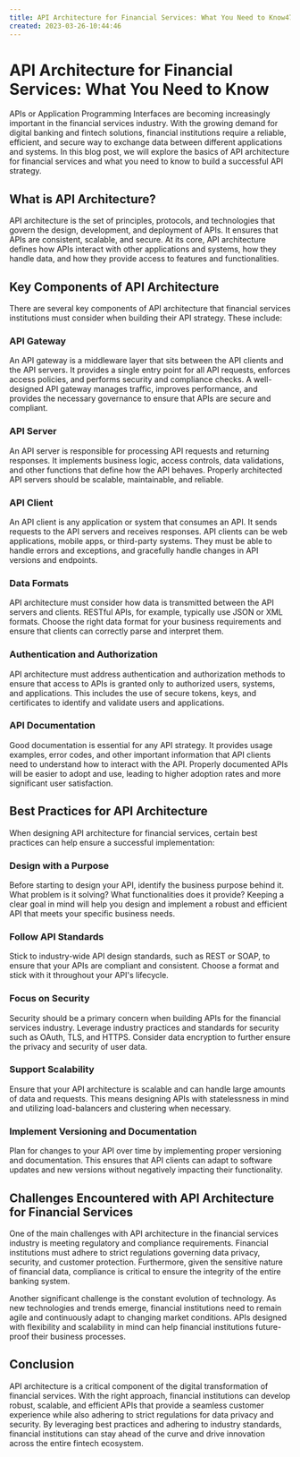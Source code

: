 ```yaml
---
title: API Architecture for Financial Services: What You Need to Know47
created: 2023-03-26-10:44:46
---
```


# API Architecture for Financial Services: What You Need to Know

APIs or Application Programming Interfaces are becoming increasingly important in the financial services industry. With the growing demand for digital banking and fintech solutions, financial institutions require a reliable, efficient, and secure way to exchange data between different applications and systems. In this blog post, we will explore the basics of API architecture for financial services and what you need to know to build a successful API strategy.

## What is API Architecture?

API architecture is the set of principles, protocols, and technologies that govern the design, development, and deployment of APIs. It ensures that APIs are consistent, scalable, and secure. At its core, API architecture defines how APIs interact with other applications and systems, how they handle data, and how they provide access to features and functionalities.

## Key Components of API Architecture

There are several key components of API architecture that financial services institutions must consider when building their API strategy. These include:

### API Gateway

An API gateway is a middleware layer that sits between the API clients and the API servers. It provides a single entry point for all API requests, enforces access policies, and performs security and compliance checks. A well-designed API gateway manages traffic, improves performance, and provides the necessary governance to ensure that APIs are secure and compliant.

### API Server

An API server is responsible for processing API requests and returning responses. It implements business logic, access controls, data validations, and other functions that define how the API behaves. Properly architected API servers should be scalable, maintainable, and reliable.

### API Client

An API client is any application or system that consumes an API. It sends requests to the API servers and receives responses. API clients can be web applications, mobile apps, or third-party systems. They must be able to handle errors and exceptions, and gracefully handle changes in API versions and endpoints.

### Data Formats

API architecture must consider how data is transmitted between the API servers and clients. RESTful APIs, for example, typically use JSON or XML formats. Choose the right data format for your business requirements and ensure that clients can correctly parse and interpret them.

### Authentication and Authorization

API architecture must address authentication and authorization methods to ensure that access to APIs is granted only to authorized users, systems, and applications. This includes the use of secure tokens, keys, and certificates to identify and validate users and applications.

### API Documentation

Good documentation is essential for any API strategy. It provides usage examples, error codes, and other important information that API clients need to understand how to interact with the API. Properly documented APIs will be easier to adopt and use, leading to higher adoption rates and more significant user satisfaction.

## Best Practices for API Architecture

When designing API architecture for financial services, certain best practices can help ensure a successful implementation:

### Design with a Purpose

Before starting to design your API, identify the business purpose behind it. What problem is it solving? What functionalities does it provide? Keeping a clear goal in mind will help you design and implement a robust and efficient API that meets your specific business needs.

### Follow API Standards

Stick to industry-wide API design standards, such as REST or SOAP, to ensure that your APIs are compliant and consistent. Choose a format and stick with it throughout your API's lifecycle.

### Focus on Security

Security should be a primary concern when building APIs for the financial services industry. Leverage industry practices and standards for security such as OAuth, TLS, and HTTPS. Consider data encryption to further ensure the privacy and security of user data.

### Support Scalability

Ensure that your API architecture is scalable and can handle large amounts of data and requests. This means designing APIs with statelessness in mind and utilizing load-balancers and clustering when necessary.

### Implement Versioning and Documentation

Plan for changes to your API over time by implementing proper versioning and documentation. This ensures that API clients can adapt to software updates and new versions without negatively impacting their functionality.

## Challenges Encountered with API Architecture for Financial Services

One of the main challenges with API architecture in the financial services industry is meeting regulatory and compliance requirements. Financial institutions must adhere to strict regulations governing data privacy, security, and customer protection. Furthermore, given the sensitive nature of financial data, compliance is critical to ensure the integrity of the entire banking system.

Another significant challenge is the constant evolution of technology. As new technologies and trends emerge, financial institutions need to remain agile and continuously adapt to changing market conditions. APIs designed with flexibility and scalability in mind can help financial institutions future-proof their business processes.

## Conclusion

API architecture is a critical component of the digital transformation of financial services. With the right approach, financial institutions can develop robust, scalable, and efficient APIs that provide a seamless customer experience while also adhering to strict regulations for data privacy and security. By leveraging best practices and adhering to industry standards, financial institutions can stay ahead of the curve and drive innovation across the entire fintech ecosystem.
